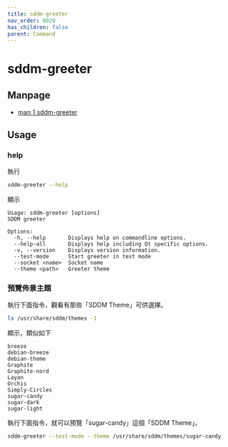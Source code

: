 ```yaml
---
title: sddm-greeter
nav_order: 8020
has_children: false
parent: Command
---
```



# sddm-greeter


## Manpage

* [man 1 sddm-greeter](https://manpages.debian.org/stable/sddm/sddm-greeter.1.en.html)


## Usage


### help

執行

``` sh
sddm-greeter --help
```

顯示

```
Usage: sddm-greeter [options]
SDDM greeter

Options:
  -h, --help       Displays help on commandline options.
  --help-all       Displays help including Qt specific options.
  -v, --version    Displays version information.
  --test-mode      Start greeter in test mode
  --socket <name>  Socket name
  --theme <path>   Greeter theme
```


### 預覽佈景主題

執行下面指令，觀看有那些「SDDM Theme」可供選擇。

``` sh
ls /usr/share/sddm/themes -1
```

顯示，類似如下

```
breeze
debian-breeze
debian-theme
Graphite
Graphite-nord
Layan
Orchis
Simply-Circles
sugar-candy
sugar-dark
sugar-light
```


執行下面指令，就可以預覽「sugar-candy」這個「SDDM Theme」。

``` sh
sddm-greeter --test-mode --theme /usr/share/sddm/themes/sugar-candy
```
